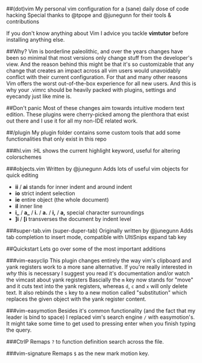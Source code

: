 ##(dot)vim
My personal vim configuration for a (sane) daily dose of code hacking
Special thanks to @tpope and @junegunn for their tools & contributions

If you don't know anything about Vim I advice you tackle **vimtutor** before installing anything else.

##Why?
Vim is borderline paleolithic, and over the years changes have been so minimal that most versions only change stuff from the developer's view. And the reason behind this might be that it's so customizable that any change that creates an impact across all vim users would unavoidably conflict with their current configuration.
For that and many other reasons Vim offers the worst out-of-the-box experience for all new users.
And this is why your .vimrc should be heavily packed with plugins, settings and eyecandy just like mine is.

##Don't panic
Most of these changes aim towards intuitive modern text edition.
These plugins were cherry-picked among the plenthora that exist out there and I use it for all my non-IDE related work.

##/plugin
My plugin folder contains some custom tools that add some functionalities that only exist in this repo

###hl.vim
:HL shows the current highlight keyword, useful for altering colorschemes

###objects.vim
Written by @junegunn
Adds lots of useful vim objects for quick editing
- **ii** / **ai** stands for inner indent and around indent
- **io** strict indent selection
- **ie** entire object (the whole document)
- **il** inner line
- **i\_** / **a\_** / **i.** / **a.** / **i,** / **a,** special character surroundings
- **]i** / **[i** transverses the document by indent level

###super-tab.vim (super-duper-tab)
Originally written by @junegunn
Adds tab completion to insert mode, compatible with UltiSnips expand tab key

##Quickstart
Lets go over some of the most important additions

###vim-easyclip
This plugin changes entirely the way vim's clipboard and yank registers work to a more sane alternative.
If you're really interested in _why_ this is necessary I suggest you read it's documentation and/or watch the vimcast about yank registers
Bascially the `m` key now stands for "move" and it cuts text into the yank registers, whereas `d`, `c` and `x` will only delete text.
It also rebinds the `s` key to a new motion called "substitution" which replaces the given object with the yank register content.

###vim-easymotion
Besides it's common functionality (and the fact that my leader is bind to space) I replaced vim's search engine `/` with easymotion's. It might take some time to get used to pressing enter when you finish typing the query.

###CtrlP
Remaps `?` to function definition search across the file.

###vim-signature
Remaps `$` as the new mark motion key.
